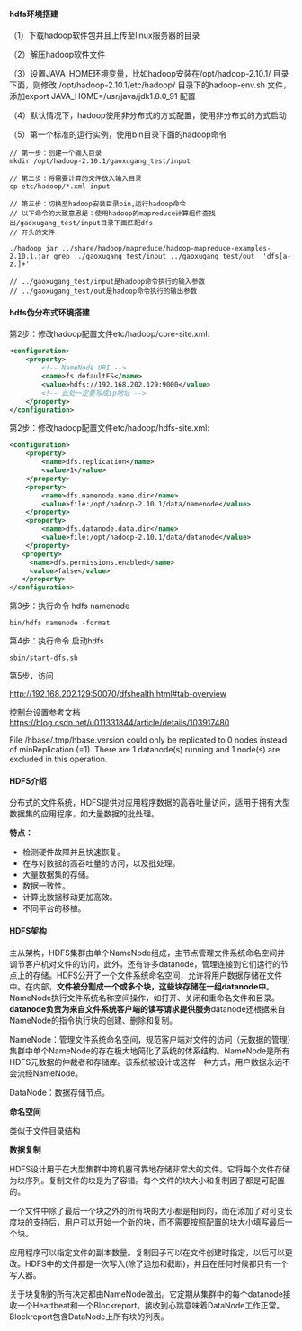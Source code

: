 #### hdfs环境搭建

（1）下载hadoop软件包并且上传至linux服务器的目录

（2）解压hadoop软件文件

（3）设置JAVA_HOME环境变量，比如hadoop安装在/opt/hadoop-2.10.1/  目录下面，则修改  /opt/hadoop-2.10.1/etc/hadoop/ 目录下的hadoop-env.sh 文件，添加export JAVA_HOME=/usr/java/jdk1.8.0_91 配置

（4）默认情况下，hadoop使用非分布式的方式配置，使用非分布式的方式启动

（5）第一个标准的运行实例，使用bin目录下面的hadoop命令

```shell
// 第一步：创建一个输入目录
mkdir /opt/hadoop-2.10.1/gaoxugang_test/input

// 第二步：将需要计算的文件放入输入目录
cp etc/hadoop/*.xml input

// 第三步：切换至hadoop安装目录bin,运行hadoop命令
// 以下命令的大致意思是：使用hadoop的mapreduce计算组件查找出/gaoxugang_test/input目录下面匹配dfs
// 开头的文件

./hadoop jar ../share/hadoop/mapreduce/hadoop-mapreduce-examples-2.10.1.jar grep ../gaoxugang_test/input ../gaoxugang_test/out  'dfs[a-z.]+'

// ../gaoxugang_test/input是hadoop命令执行的输入参数
// ../gaoxugang_test/out是hadoop命令执行的输出参数
```

#### hdfs伪分布式环境搭建



第2步：修改hadoop配置文件etc/hadoop/core-site.xml:

```xml
<configuration>
    <property>
        <!-- NameNode URI -->
        <name>fs.defaultFS</name>
        <value>hdfs://192.168.202.129:9000</value>
        <!-- 此处一定要写成ip地址 -->
    </property>
</configuration>
```

第2步：修改hadoop配置文件etc/hadoop/hdfs-site.xml:

```xml
<configuration>
    <property>
        <name>dfs.replication</name>
        <value>1</value>
    </property>
    <property>
        <name>dfs.namenode.name.dir</name>
        <value>file:/opt/hadoop-2.10.1/data/namenode</value>
    </property>
    <property>
        <name>dfs.datanode.data.dir</name>
        <value>file:/opt/hadoop-2.10.1/data/datanode</value>
    </property>
   <property>
     <name>dfs.permissions.enabled</name>
     <value>false</value>
   </property>
</configuration>
```

第3步：执行命令 hdfs namenode

```shell
bin/hdfs namenode -format
```

第4步：执行命令 启动hdfs

```shell
sbin/start-dfs.sh
```

第5步，访问

http://192.168.202.129:50070/dfshealth.html#tab-overview

控制台设置参考文档  https://blog.csdn.net/u011331844/article/details/103917480

File /hbase/.tmp/hbase.version could only be replicated to 0 nodes instead of minReplication (=1).  There are 1 datanode(s) running and 1 node(s) are excluded in this operation.

#### HDFS介绍

分布式的文件系统，HDFS提供对应用程序数据的高吞吐量访问，适用于拥有大型数据集的应用程序，如大量数据的批处理。

**特点：**

- 检测硬件故障并且快速恢复。
- 在与对数据的高吞吐量的访问，以及批处理。
- 大量数据集的存储。
- 数据一致性。
- 计算比数据移动更加高效。
- 不同平台的移植。



#### HDFS架构

主从架构，HDFS集群由单个NameNode组成，主节点管理文件系统命名空间并调节客户机对文件的访问，此外，还有许多datanode，管理连接到它们运行的节点上的存储。HDFS公开了一个文件系统命名空间，允许将用户数据存储在文件中。在内部，**文件被分割成一个或多个块，这些块存储在一组datanode中**。NameNode执行文件系统名称空间操作，如打开、关闭和重命名文件和目录。**datanode负责为来自文件系统客户端的读写请求提供服务**datanode还根据来自NameNode的指令执行块的创建、删除和复制。



NameNode：管理文件系统命名空间，规范客户端对文件的访问（元数据的管理）集群中单个NameNode的存在极大地简化了系统的体系结构。NameNode是所有HDFS元数据的仲裁者和存储库。该系统被设计成这样一种方式，用户数据永远不会流经NameNode。

DataNode：数据存储节点。

**命名空间**

类似于文件目录结构

**数据复制**

HDFS设计用于在大型集群中跨机器可靠地存储非常大的文件。它将每个文件存储为块序列。复制文件的块是为了容错。每个文件的块大小和复制因子都是可配置的。

一个文件中除了最后一个块之外的所有块的大小都是相同的，而在添加了对可变长度块的支持后，用户可以开始一个新的块，而不需要按照配置的块大小填写最后一个块。

应用程序可以指定文件的副本数量。复制因子可以在文件创建时指定，以后可以更改。HDFS中的文件都是一次写入(除了追加和截断)，并且在任何时候都只有一个写入器。

关于块复制的所有决定都由NameNode做出。它定期从集群中的每个datanode接收一个Heartbeat和一个Blockreport。接收到心跳意味着DataNode工作正常。Blockreport包含DataNode上所有块的列表。



